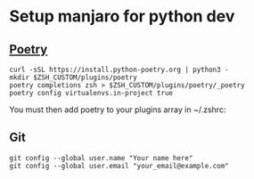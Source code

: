 # Setup manjaro for python dev

## [Poetry](https://python-poetry.org/docs/#installation)
```shell
curl -sSL https://install.python-poetry.org | python3 -
mkdir $ZSH_CUSTOM/plugins/poetry
poetry completions zsh > $ZSH_CUSTOM/plugins/poetry/_poetry
poetry config virtualenvs.in-project true
```
You must then add poetry to your plugins array in ~/.zshrc:


## Git
```shell
git config --global user.name "Your name here"
git config --global user.email "your_email@example.com"
```


